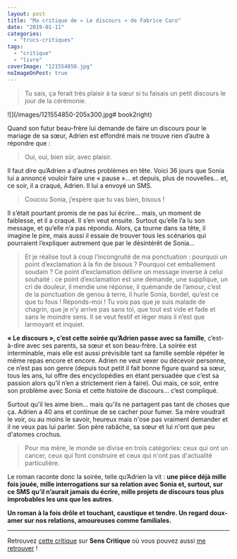 ```yaml
---
layout: post
title: "Ma critique de « Le discours » de Fabrice Caro"
date: "2019-01-11"
categories: 
  - "trucs-critiques"
tags: 
  - "critique"
  - "livre"
coverImage: "121554850.jpg"
noImageOnPost: true
---
```


<blockquote class="citation">Tu sais, ça ferait très plaisir à ta sœur si tu faisais un petit discours le jour de la cérémonie.</blockquote>

![](/images/121554850-205x300.jpg# book2right)

Quand son futur beau-frère lui demande de faire un discours pour le mariage de sa sœur, Adrien est effondré mais ne trouve rien d’autre à répondre que :

<blockquote class="citation">Oui, oui, bien sûr, avec plaisir.</blockquote>

Il faut dire qu’Adrien a d’autres problèmes en tête. Voici 36 jours que Sonia lui a annoncé vouloir faire une « pause »… et depuis, plus de nouvelles… et, ce soir, il a craqué, Adrien. Il lui a envoyé un SMS.

<blockquote class="citation">Coucou Sonia, j’espère que tu vas bien, bisous !</blockquote>

Il s’était pourtant promis de ne pas lui écrire… mais, un moment de faiblesse, et il a craqué. Il s’en veut ensuite. Surtout qu’elle l’a lu son message, et qu’elle n’a pas répondu. Alors, ça tourne dans sa tête, il imagine le pire, mais aussi il essaie de trouver tous les scénarios qui pourraient l’expliquer autrement que par le désintérêt de Sonia…

<blockquote class="citation">Et je réalise tout à coup l’incongruité de ma ponctuation : pourquoi un point d’exclamation à la fin de bisous ? Pourquoi cet emballement soudain ? Ce point d’exclamation délivre un message inverse à celui souhaité : ce point d’exclamation est une demande, une supplique, un cri de douleur, il mendie une réponse, il quémande de l’amour, c’est de la ponctuation de genou à terre, il hurle Sonia, bordel, qu’est ce que tu fous ! Réponds-moi ! Tu vois pas que je suis malade de chagrin, que je n’y arrive pas sans toi, que tout est vide et fade et sans le moindre sens. Il se veut festif et léger mais il n’est que larmoyant et inquiet.</blockquote>

**« Le discours », c’est cette soirée qu’Adrien passe avec sa famille**, c’est-à-dire avec ses parents, sa sœur et son beau-frère. La soirée est interminable, mais elle est aussi prévisible tant sa famille semble répéter le même repas encore et encore. Adrien ne veut vexer ou décevoir personne, ce n’est pas son genre (depuis tout petit il fait bonne figure quand sa sœur, tous les ans, lui offre des encyclopédies en étant persuadée que c’est sa passion alors qu’il n’en a strictement rien à faire). Oui mais, ce soir, entre son problème avec Sonia et cette histoire de discours… c’est compliqué.

Surtout qu'il les aime bien... mais qu'ils ne partagent pas tant de choses que ça. Adrien a 40 ans et continue de se cacher pour fumer. Sa mère voudrait le voir, ou au moins le savoir, heureux mais n'ose pas vraiment demander et il ne veux pas lui parler. Son père rabâche, sa sœur et lui n'ont que peu d'atomes crochus.

<blockquote class="citation">Pour ma mère, le monde se divise en trois catégories: ceux qui ont un cancer, ceux qui font construire et ceux qui n'ont pas d'actualité particulière.</blockquote>

Le roman raconte donc la soirée, telle qu’Adrien la vit : **une pièce déjà mille fois jouée, mille interrogations sur sa relation avec Sonia et, surtout, sur ce SMS qu’il n’aurait jamais du écrire, mille projets de discours tous plus improbables les uns que les autres**.

**Un roman à la fois drôle et touchant, caustique et tendre. Un regard doux-amer sur nos relations, amoureuses comme familiales.**

* * *

Retrouvez [cette critique]( https://www.senscritique.com/livre/Le_Discours/critique/186254717) sur **Sens Critique** où vous pouvez aussi [me retrouver](http://www.senscritique.com/Arnaud_Malon) !
